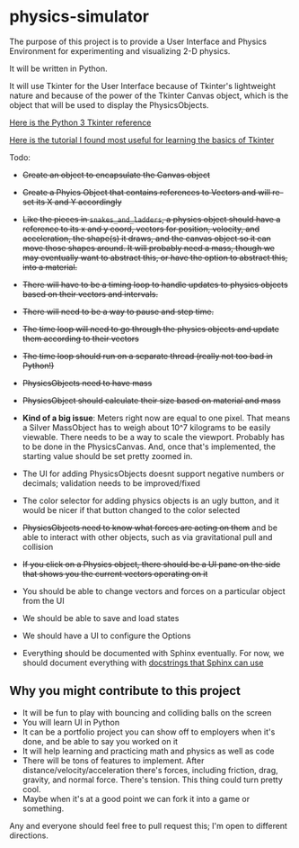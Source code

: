 # physics-simulator

The purpose of this project is to provide a User Interface and Physics Environment for experimenting and visualizing 2-D physics.

It will be written in Python.

It will use Tkinter for the User Interface because of Tkinter's lightweight nature and because of the power of the Tkinter Canvas object, which is the object that will be used to display the PhysicsObjects. 

[Here is the Python 3 Tkinter reference](https://docs.python.org/3/library/tkinter.html)

[Here is the tutorial I found most useful for learning the basics of Tkinter](https://tkdocs.com/tutorial/index.html)

Todo:
 - ~~Create an object to encapsulate the Canvas object~~
 - ~~Create a Phyics Object that contains references to Vectors and will re-set its X and Y accordingly~~
 - ~~Like the pieces in `snakes_and_ladders`, a physics object should have a reference to its x and y coord, vectors for position, velocity, and acceleration, the shape(s) it draws, and the canvas object so it can move those shapes around. It will probably need a mass, though we may eventually want to abstract this, or have the option to abstract this, into a material.~~
 - ~~There will have to be a timing loop to handle updates to physics objects based on their vectors and intervals.~~
 - ~~There will need to be a way to pause and step time.~~
 - ~~The time loop will need to go through the physics objects and update them according to their vectors~~
 - ~~The time loop should run on a separate thread (really not too bad in Python!)~~
 - ~~PhysicsObjects need to have mass~~
 - ~~PhysicsObject should calculate their size based on material and mass~~
 - **Kind of a big issue**: Meters right now are equal to one pixel. That means a Silver MassObject has to weigh about 10^7 kilograms to be easily viewable. There needs to be a way to scale the viewport. Probably has to be done in the PhysicsCanvas. And, once that's implemented, the starting value should be set pretty zoomed in.
 - The UI for adding PhysicsObjects doesnt support negative numbers or decimals; validation needs to be improved/fixed
 - The color selector for adding physics objects is an ugly button, and it would be nicer if that button changed to the color selected
 - ~~PhysicsObjects need to know what forces are acting on them~~ and be able to interact with other objects, such as via gravitational pull and collision
 - ~~If you click on a Physics object, there should be a UI pane on the side that shows you the current vectors operating on it~~
 - You should be able to change vectors and forces on a particular object from the UI
 - We should be able to save and load states
 - We should have a UI to configure the Options

- Everything should be documented with Sphinx eventually. For now, we should document everything with [docstrings that Sphinx can use](https://sphinx-rtd-tutorial.readthedocs.io/en/latest/docstrings.html)

## Why you might contribute to this project

- It will be fun to play with bouncing and colliding balls on the screen
- You will learn UI in Python
- It can be a portfolio project you can show off to employers when it's done, and be able to say you worked on it
- It will help learning and practicing math and physics as well as code
- There will be tons of features to implement. After distance/velocity/acceleration there's forces, including friction, drag, gravity, and normal force. There's tension. This thing could turn pretty cool.
- Maybe when it's at a good point we can fork it into a game or something.

Any and everyone should feel free to pull request this; I'm open to different directions.
